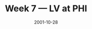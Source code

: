 ---
layout: game
title: Week 7 — LV at PHI
season: 2001
game_id: 2001_07_OAK_PHI
week: 7
date: 2001-10-28
home_team: PHI
away_team: LV
final_home: 10
final_away: 20
pbp_url: /assets/data/pbp/2001/2001_07_OAK_PHI.csv.gz
---
